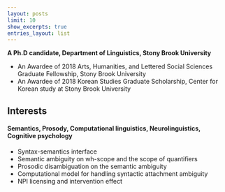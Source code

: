 ```yaml
---
layout: posts
limit: 10
show_excerpts: true
entries_layout: list
---
```




**A Ph.D candidate, Department of Linguistics, Stony Brook University** <br />
* An Awardee of 2018 Arts, Humanities, and Lettered Social Sciences Graduate Fellowship, Stony Brook University 
* An Awardee of 2018 Korean Studies Graduate Scholarship, Center for Korean study at Stony Brook University 


## Interests

#### Semantics, Prosody, Computational linguistics, Neurolinguistics, Cognitive psychology
* Syntax-semantics interface
* Semantic ambiguity on wh-scope and the scope of quantifiers
* Prosodic disambiguation on the semantic ambiguity
* Computational model for handling syntactic attachment ambiguity
* NPI licensing and intervention effect



